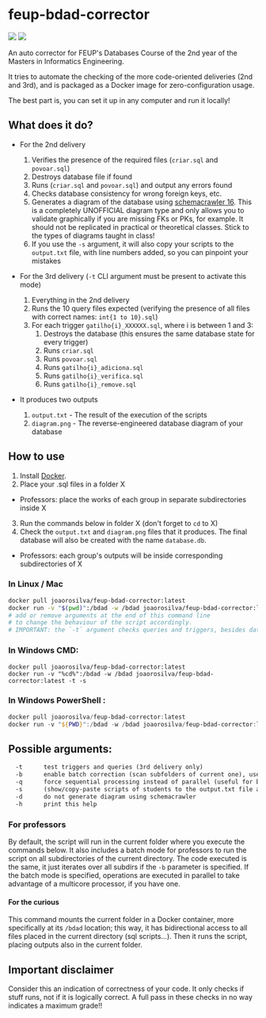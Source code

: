 # feup-bdad-corrector

[![](https://images.microbadger.com/badges/image/joaorosilva/feup-bdad-corrector.svg)](https://microbadger.com/images/joaorosilva/feup-bdad-corrector "Get your own image badge on microbadger.com")
[![](https://images.microbadger.com/badges/version/joaorosilva/feup-bdad-corrector.svg)](https://microbadger.com/images/joaorosilva/feup-bdad-corrector "Get your own version badge on microbadger.com")

An auto corrector for FEUP's Databases Course of the 2nd year of the Masters in Informatics Engineering.

It tries to automate the checking of the more code-oriented deliveries (2nd and 3rd), and is packaged as a Docker image for zero-configuration usage.

The best part is, you can set it up in any computer and run it locally!

## What does it do?

- For the 2nd delivery
  1. Verifies the presence of the required files (`criar.sql` and `povoar.sql`)
  2. Destroys database file if found
  3. Runs (`criar.sql` and `povoar.sql`) and output any errors found
  4. Checks database consistency for wrong foreign keys, etc.
  5. Generates a diagram of the database using [schemacrawler 16](https://www.schemacrawler.com/). This is a completely UNOFFICIAL diagram type and only allows you to validate graphically if you are missing FKs or PKs, for example. It should not be replicated in practical or theoretical classes. Stick to the types of diagrams taught in class!
  6. If you use the `-s` argument, it will also copy your scripts to the `output.txt` file, with line numbers added, so you can pinpoint your mistakes

- For the 3rd delivery  (`-t` CLI argument must be present to activate this mode)
  1. Everything in the 2nd delivery
  2. Runs the 10 query files expected (verifying the presence of all files with correct names: `int{1 to 10}.sql`)
  3. For each trigger `gatilho{i}_XXXXXX.sql`, where i is between 1 and 3:
        1. Destroys the database (this ensures the same database state for every trigger)
        2. Runs `criar.sql`
        3. Runs `povoar.sql`
        4. Runs `gatilho{i}_adiciona.sql`
        5. Runs `gatilho{i}_verifica.sql`
        6. Runs `gatilho{i}_remove.sql`

- It produces two outputs
  1. `output.txt` - The result of the execution of the scripts
  2. `diagram.png` - The reverse-engineered database diagram of your database

## How to use

1. Install [Docker](https://docs.docker.com/get-docker/).
2. Place your .sql files in a folder X
  - Professors: place the works of each group in separate subdirectories inside X
3. Run the commands below in folder X (don't forget to `cd` to X)
4. Check the `output.txt` and `diagram.png` files that it produces. The final database will also be created with the name `database.db`.
  - Professors: each group's outputs will be inside corresponding subdirectories of X

### In Linux / Mac

```bash
docker pull joaorosilva/feup-bdad-corrector:latest
docker run -v "$(pwd)":/bdad -w /bdad joaorosilva/feup-bdad-corrector:latest -t -s
# add or remove arguments at the end of this command line
# to change the behaviour of the script accordingly.
# IMPORTANT: the `-t` argument checks queries and triggers, besides database creation and seeding
```

### In Windows CMD:

```shell
docker pull joaorosilva/feup-bdad-corrector:latest
docker run -v "%cd%":/bdad -w /bdad joaorosilva/feup-bdad-corrector:latest -t -s
```

### In Windows PowerShell :

```PowerShell
docker pull joaorosilva/feup-bdad-corrector:latest
docker run -v "${PWD}":/bdad -w /bdad joaorosilva/feup-bdad-corrector:latest -t -s
```

## Possible arguments:
```txt
  -t      test triggers and queries (3rd delivery only)
  -b      enable batch correction (scan subfolders of current one), useful for professors
  -q      force sequential processing instead of parallel (useful for batch mode only, use on slower machines).
  -s      (show/copy-paste scripts of students to the output.txt file after running checks
  -d      do not generate diagram using schemacrawler
  -h      print this help
```

### For professors

By default, the script will run in the current folder where you execute the commands below. It also includes a batch mode for professors to run the script on all subdirectories of the current directory. The code executed is the same, it just iterates over all subdirs if the `-b` parameter is specified. If the batch mode is specified, operations are executed in parallel to take advantage of a multicore processor, if you have one.

#### For the curious

This command mounts the current folder in a Docker container, more specifically at its `/bdad` location; this way, it has bidirectional access to all files placed in the current directory (sql scripts...). Then it runs the script, placing outputs also in the current folder.

## Important disclaimer

Consider this an indication of correctness of your code. It only checks if stuff runs, not if it is logically correct. A full pass in these checks in no way indicates a maximum grade!!
